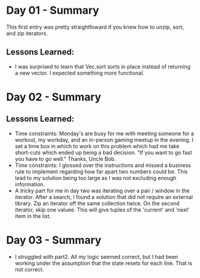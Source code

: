 # Day 01 - Summary

This first entry was pretty straightfoward if you knew how to unzip, sort, and zip iterators.

## Lessons Learned:

- I was surprised to learn that Vec.sort sorts in place instead of returning a new vector. I expected something more functional.

# Day 02 - Summary

## Lessons Learned:

- Time constraints: Monday's are busy for me with meeting someone for a workout, my workday, and an in-person gaming meetup in the evening. I set a time
  box in which to work on this problem which had me take short-cuts which ended up being a bad decision. "If you want to go fast you have to go well." Thanks, Uncle Bob.
- Time constraints: I glossed over the instructions and missed a business rule to implement regarding how far apart two numbers could be. This lead to my solution being too large as I was not excluding enough information.
- A tricky part for me in day two was iterating over a pair / window in the iterator. After a search, I found a solution that did not require an external library. Zip an iterator off the same collection twice. On the second iterator, skip one valuee. This will give tuples of the 'current' and 'next' item in the list.

# Day 03 - Summary

- I struggled with part2. All my logic seemed correct, but I had been working under the assumption that the state resets for each line. That is not correct.
